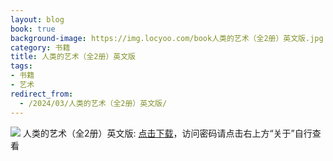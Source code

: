 ```yaml
---
layout: blog
book: true
background-image: https://img.locyoo.com/book人类的艺术（全2册）英文版.jpg
category: 书籍
title: 人类的艺术（全2册）英文版
tags:
- 书籍
- 艺术
redirect_from:
  - /2024/03/人类的艺术（全2册）英文版/
---
```

![](https://img.locyoo.com/book人类的艺术（全2册）英文版.jpg)
人类的艺术（全2册）英文版: <a name = "ref1" href="https://url18.ctfile.com/f/50983618-1439916214-fadd0f?p=3619">点击下载</a>，访问密码请点击右上方“关于”自行查看
